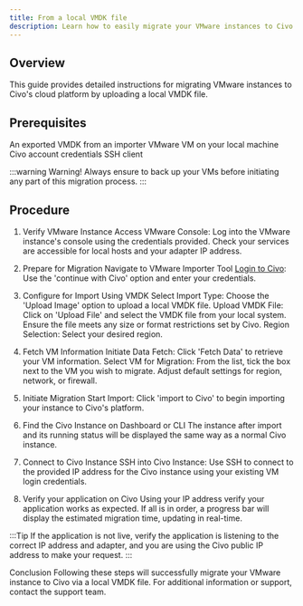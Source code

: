 ```yaml
---
title: From a local VMDK file
description: Learn how to easily migrate your VMware instances to Civo by uploading a VMDK file. Follow our step-by-step guide to simplify your migration process!
---
```


<head>
  <title>Import Your VMware Instances from a local VMDK file | Civo Documentation</title>
</head>

## Overview

This guide provides detailed instructions for migrating VMware instances to Civo's cloud platform by uploading a local VMDK file. 

## Prerequisites
An exported VMDK from an importer VMware VM on your local machine
Civo account credentials
SSH client

:::warning
Warning! Always ensure to back up your VMs before initiating any part of this migration process.
:::

## Procedure

1. Verify VMware Instance
Access VMware Console: Log into the VMware instance's console using the credentials provided.
Check your services are accessible for local hosts and your adapter IP address.

2. Prepare for Migration
Navigate to VMware Importer Tool
[Login to Civo](https://dashboard.civo.com/login): Use the 'continue with Civo' option and enter your credentials.

4. Configure for Import Using VMDK
Select Import Type: Choose the 'Upload Image' option to upload a local VMDK file.
Upload VMDK File: Click on 'Upload File' and select the VMDK file from your local system. Ensure the file meets any size or format restrictions set by Civo.
Region Selection: Select your desired region.

6. Fetch VM Information
Initiate Data Fetch: Click 'Fetch Data' to retrieve your VM information.
Select VM for Migration: From the list, tick the box next to the VM you wish to migrate. Adjust default settings for region, network, or firewall.

7. Initiate Migration
Start Import: Click 'import to Civo' to begin importing your instance to Civo's platform.

8. Find the Civo Instance on Dashboard or CLI
The instance after import and its running status will be displayed the same way as a normal Civo instance.

9. Connect to Civo Instance
SSH into Civo Instance: Use SSH to connect to the provided IP address for the Civo instance using your existing VM login credentials.

10. Verify your application on Civo
Using your IP address verify your application works as expected. If all is in order, a progress bar will display the estimated migration time, updating in real-time.

:::Tip
If the application is not live, verify the application is listening to the correct IP address and adapter, and you are using the Civo public IP address to make your request. 
:::

Conclusion
Following these steps will successfully migrate your VMware instance to Civo via a local VMDK file. For additional information or support, contact the support team.
